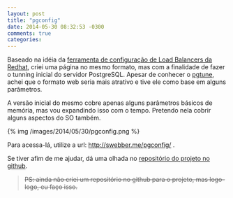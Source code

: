 ```yaml
---
layout: post
title: "pgconfig"
date: 2014-05-30 08:32:53 -0300
comments: true
categories: 
---
```


Baseado na idéia da [ferramenta de configuração de Load Balancers da Redhat](http://lbconfig.appspot.com/), criei uma página no mesmo formato, mas com a finalidade de fazer o tunning inicial do servidor PostgreSQL. Apesar de conhecer o [pgtune](https://github.com/gregs1104/pgtune), achei que o formato web seria mais atrativo e tive ele como base em alguns parâmetros.

A versão inicial do mesmo cobre apenas alguns parâmetros básicos de memória, mas vou expandindo isso com o tempo. Pretendo nela cobrir alguns aspectos do SO também.

{% img /images/2014/05/30/pgconfig.png %}

Para acessa-lá, utilize a url: http://swebber.me/pgconfig/ .

Se tiver afim de me ajudar, dá uma olhada no [repositório do projeto no github](https://github.com/sebastianwebber/pgconfig).

> ~~PS: ainda não criei um repositório no github para o projeto, mas logo-logo, eu faço isso.~~

